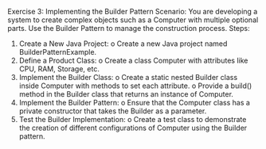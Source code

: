 Exercise 3: Implementing the Builder Pattern
Scenario: 
You are developing a system to create complex objects such as a Computer with multiple optional parts. Use the Builder Pattern to manage the construction process.
Steps:
1.	Create a New Java Project:
  o	Create a new Java project named BuilderPatternExample.
2.	Define a Product Class:
  o	Create a class Computer with attributes like CPU, RAM, Storage, etc.
3.	Implement the Builder Class:
  o	Create a static nested Builder class inside Computer with methods to set each attribute.
  o	Provide a build() method in the Builder class that returns an instance of Computer.
4.	Implement the Builder Pattern:
  o	Ensure that the Computer class has a private constructor that takes the Builder as a parameter.
5.	Test the Builder Implementation:
  o	Create a test class to demonstrate the creation of different configurations of Computer using the Builder pattern.
